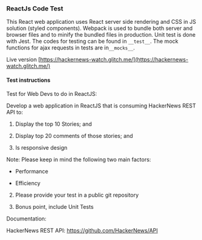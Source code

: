 ### ReactJs Code Test

This React web application uses React server side rendering and CSS in JS solution (styled components). 
Webpack is used to bundle both server and browser files and to minify the bundled files in production.
Unit test is done with Jest. The codes for testing can be found in `__test__`. The mock functions for ajax requests in tests are in`__mocks__`.

Live version [https://hackernews-watch.glitch.me/](https://hackernews-watch.glitch.me/)
#### Test instructions
Test for Web Devs to do in ReactJS:

Develop a web application in ReactJS that is consuming HackerNews REST API to:

1. Display the top 10 Stories; and

2. Display top 20 comments of those stories; and

3. Is responsive design

Note: Please keep in mind the following two main factors:

* Performance

* Efficiency

2. Please provide your test in a public git repository

3. Bonus point, include Unit Tests

Documentation:

HackerNews REST API: https://github.com/HackerNews/API
